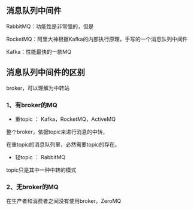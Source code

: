 

## 消息队列中间件

RabbitMQ：功能性是非常强的，但是

RocketMQ：阿里大神根据Kafka的内部执行原理，手写的一个消息队列中间件

Kafka：性能最快的一款MQ





## 消息队列中间件的区别

broker，可以理解为中转站

### 1、有broker的MQ

- 重topic ： Kafka，RocketMQ，ActiveMQ

整个broker，依据topic来进行消息的中转，

在重topic的消息队列里，必然需要topic的存在。

- 轻topic ： RabbitMQ

topic只是其中一种中转的模式

### 2、无broker的MQ

在生产者和消费者之间没有使用broker。ZeroMQ





















